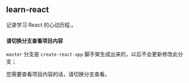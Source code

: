 ## learn-react

记录学习 React 的心动历程.。

### `请切换分支查看项目内容`

`master` 分支是 `create-react-app` 脚手架生成出来的，以后不会更新修改此分支；

您需要查看项目内容的话，请切换分支查看。